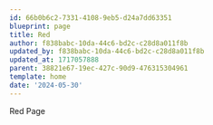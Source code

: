 ```yaml
---
id: 66b0b6c2-7331-4108-9eb5-d24a7dd63351
blueprint: page
title: Red
author: f838babc-10da-44c6-bd2c-c28d8a011f8b
updated_by: f838babc-10da-44c6-bd2c-c28d8a011f8b
updated_at: 1717057888
parent: 38821e67-19ec-427c-90d9-476315304961
template: home
date: '2024-05-30'
---
```

Red Page